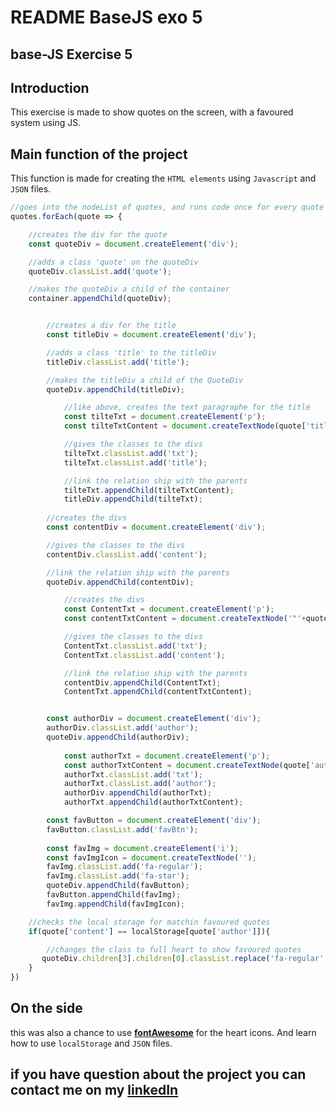 # **README BaseJS exo 5**

## **base-JS Exercise 5**

## **Introduction**

This exercise is made to show quotes on the screen, with a favoured system using JS.

## **Main function of the project**

This function is made for creating the `HTML elements` using `Javascript` and `JSON` files.
```js
//goes into the nodeList of quotes, and runs code once for every quote
quotes.forEach(quote => {

    //creates the div for the quote
    const quoteDiv = document.createElement('div');

    //adds a class 'quote' on the quoteDiv
    quoteDiv.classList.add('quote');

    //makes the quoteDiv a child of the container
    container.appendChild(quoteDiv);


        //creates a div for the title
        const titleDiv = document.createElement('div');

        //adds a class 'title' to the titleDiv
        titleDiv.classList.add('title');

        //makes the titleDiv a child of the QuoteDiv
        quoteDiv.appendChild(titleDiv);

            //like above, creates the text paragraphe for the title 
            const tilteTxt = document.createElement('p');
            const tilteTxtContent = document.createTextNode(quote['title']);

            //gives the classes to the divs
            tilteTxt.classList.add('txt');
            tilteTxt.classList.add('title');

            //link the relation ship with the parents
            tilteTxt.appendChild(tilteTxtContent);
            titleDiv.appendChild(tilteTxt);
            
        //creates the divs
        const contentDiv = document.createElement('div');

        //gives the classes to the divs
        contentDiv.classList.add('content');

        //link the relation ship with the parents
        quoteDiv.appendChild(contentDiv);

            //creates the divs
            const ContentTxt = document.createElement('p');
            const contentTxtContent = document.createTextNode('"'+quote['content']+'"');

            //gives the classes to the divs
            ContentTxt.classList.add('txt');
            ContentTxt.classList.add('content');

            //link the relation ship with the parents
            contentDiv.appendChild(ContentTxt);
            ContentTxt.appendChild(contentTxtContent);


        const authorDiv = document.createElement('div');
        authorDiv.classList.add('author');
        quoteDiv.appendChild(authorDiv);
            
            const authorTxt = document.createElement('p');
            const authorTxtContent = document.createTextNode(quote['author']);
            authorTxt.classList.add('txt');
            authorTxt.classList.add('author');
            authorDiv.appendChild(authorTxt);
            authorTxt.appendChild(authorTxtContent);

        const favButton = document.createElement('div');
        favButton.classList.add('favBtn');
        
        const favImg = document.createElement('i');
        const favImgIcon = document.createTextNode('');
        favImg.classList.add('fa-regular');
        favImg.classList.add('fa-star');
        quoteDiv.appendChild(favButton);       
        favButton.appendChild(favImg);
        favImg.appendChild(favImgIcon);

    //checks the local storage for matchin favoured quotes
    if(quote['content'] == localStorage[quote['author']]){

        //changes the class to full heart to show favoured quotes 
       quoteDiv.children[3].children[0].classList.replace('fa-regular','fa-solid');
    }
})
```
## **On the side**
this was also a chance to use **[fontAwesome](https://fontawesome.com/)** for the heart icons.
And learn how to use `localStorage` and `JSON` files.

## **if you have question about the project you can contact me on my [linkedIn](https://www.linkedin.com/in/nassim-hammoudi-8a5235334/)**
